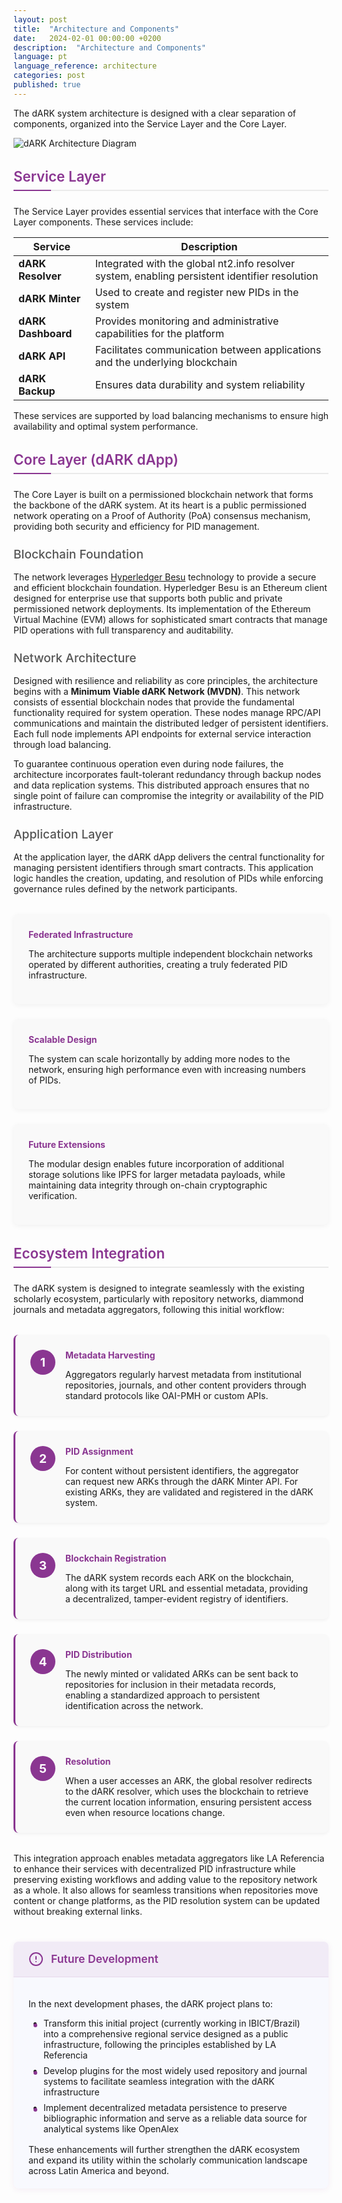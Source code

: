 ```yaml
---
layout: post
title:  "Architecture and Components"  
date:   2024-02-01 00:00:00 +0200  
description:  "Architecture and Components"  
language: pt
language_reference: architecture
categories: post
published: true
---
```



The dARK system architecture is designed with a clear separation of components, organized into the Service Layer and the Core Layer.

<img src="{{ site.baseurl }}/assets/img/architecture.png" alt="dARK Architecture Diagram" class="img-fluid mb-4" />

<h2 class="custom-heading">Service Layer</h2>

The Service Layer provides essential services that interface with the Core Layer components. These services include:

| Service | Description |
|---------|-------------|
| **dARK Resolver** | Integrated with the global nt2.info resolver system, enabling persistent identifier resolution |
| **dARK Minter** | Used to create and register new PIDs in the system |
| **dARK Dashboard** | Provides monitoring and administrative capabilities for the platform |
| **dARK API** | Facilitates communication between applications and the underlying blockchain |
| **dARK Backup** | Ensures data durability and system reliability |

These services are supported by load balancing mechanisms to ensure high availability and optimal system performance.

<h2 class="custom-heading">Core Layer (dARK dApp)</h2>

The Core Layer is built on a permissioned blockchain network that forms the backbone of the dARK system. At its heart is a public permissioned network operating on a Proof of Authority (PoA) consensus mechanism, providing both security and efficiency for PID management.

<h3 class="custom-heading-secondary">Blockchain Foundation</h3>

The network leverages <a href="https://besu.hyperledger.org/" target="_blank">Hyperledger Besu</a> technology to provide a secure and efficient blockchain foundation. Hyperledger Besu is an Ethereum client designed for enterprise use that supports both public and private permissioned network deployments. Its implementation of the Ethereum Virtual Machine (EVM) allows for sophisticated smart contracts that manage PID operations with full transparency and auditability.

<h3 class="custom-heading-secondary">Network Architecture</h3>

Designed with resilience and reliability as core principles, the architecture begins with a **Minimum Viable dARK Network (MVDN)**. This network consists of essential blockchain nodes that provide the fundamental functionality required for system operation. These nodes manage RPC/API communications and maintain the distributed ledger of persistent identifiers. Each full node implements API endpoints for external service interaction through load balancing.

To guarantee continuous operation even during node failures, the architecture incorporates fault-tolerant redundancy through backup nodes and data replication systems. This distributed approach ensures that no single point of failure can compromise the integrity or availability of the PID infrastructure.

<h3 class="custom-heading-secondary">Application Layer</h3>

At the application layer, the dARK dApp delivers the central functionality for managing persistent identifiers through smart contracts. This application logic handles the creation, updating, and resolution of PIDs while enforcing governance rules defined by the network participants.

<div class="architecture-details">
  <div class="detail-box">
    <h4>Federated Infrastructure</h4>
    <p>The architecture supports multiple independent blockchain networks operated by different authorities, creating a truly federated PID infrastructure.</p>
  </div>
  
  <div class="detail-box">
    <h4>Scalable Design</h4>
    <p>The system can scale horizontally by adding more nodes to the network, ensuring high performance even with increasing numbers of PIDs.</p>
  </div>
  
  <div class="detail-box">
    <h4>Future Extensions</h4>
    <p>The modular design enables future incorporation of additional storage solutions like IPFS for larger metadata payloads, while maintaining data integrity through on-chain cryptographic verification.</p>
  </div>
</div>

<h2 class="custom-heading">Ecosystem Integration</h2>

The dARK system is designed to integrate seamlessly with the existing scholarly ecosystem, particularly with repository networks, diammond journals and metadata aggregators, following this initial workflow:

<div class="workflow-container">
  <div class="workflow-step">
    <div class="step-number">1</div>
    <div class="step-content">
      <h4>Metadata Harvesting</h4>
      <p>Aggregators regularly harvest metadata from institutional repositories, journals, and other content providers through standard protocols like OAI-PMH or custom APIs.</p>
    </div>
  </div>
  
  <div class="workflow-step">
    <div class="step-number">2</div>
    <div class="step-content">
      <h4>PID Assignment</h4>
      <p>For content without persistent identifiers, the aggregator can request new ARKs through the dARK Minter API. For existing ARKs, they are validated and registered in the dARK system.</p>
    </div>
  </div>
  
  <div class="workflow-step">
    <div class="step-number">3</div>
    <div class="step-content">
      <h4>Blockchain Registration</h4>
      <p>The dARK system records each ARK on the blockchain, along with its target URL and essential metadata, providing a decentralized, tamper-evident registry of identifiers.</p>
    </div>
  </div>
  
  <div class="workflow-step">
    <div class="step-number">4</div>
    <div class="step-content">
      <h4>PID Distribution</h4>
      <p>The newly minted or validated ARKs can be sent back to repositories for inclusion in their metadata records, enabling a standardized approach to persistent identification across the network.</p>
    </div>
  </div>
  
  <div class="workflow-step">
    <div class="step-number">5</div>
    <div class="step-content">
      <h4>Resolution</h4>
      <p>When a user accesses an ARK, the global resolver redirects to the dARK resolver, which uses the blockchain to retrieve the current location information, ensuring persistent access even when resource locations change.</p>
    </div>
  </div>
</div>

This integration approach enables metadata aggregators like LA Referencia to enhance their services with decentralized PID infrastructure while preserving existing workflows and adding value to the repository network as a whole. It also allows for seamless transitions when repositories move content or change platforms, as the PID resolution system can be updated without breaking external links.

<div class="note-container">
  <div class="note-header">
    <svg xmlns="http://www.w3.org/2000/svg" width="24" height="24" viewBox="0 0 24 24" fill="none" stroke="#8A3691" stroke-width="2" stroke-linecap="round" stroke-linejoin="round">
      <circle cx="12" cy="12" r="10"></circle>
      <line x1="12" y1="8" x2="12" y2="12"></line>
      <line x1="12" y1="16" x2="12.01" y2="16"></line>
    </svg>
    <h4>Future Development</h4>
  </div>
  <div class="note-content">
    <p>In the next development phases, the dARK project plans to:</p>
    <ul>
      <li>Transform this initial project (currently working in IBICT/Brazil) into a comprehensive regional service designed as a public infrastructure, following the principles established by LA Referencia</li>
      <li>Develop plugins for the most widely used repository and journal systems to facilitate seamless integration with the dARK infrastructure</li>
      <li>Implement decentralized metadata persistence to preserve bibliographic information and serve as a reliable data source for analytical systems like OpenAlex</li>
    </ul>
    <p>These enhancements will further strengthen the dARK ecosystem and expand its utility within the scholarly communication landscape across Latin America and beyond.</p>
  </div>
</div>

<style>
  .architecture-details {
    display: flex;
    flex-wrap: wrap;
    gap: 1.5rem;
    margin-top: 2rem;
  }
  
  .detail-box {
    flex: 1;
    min-width: 250px;
    padding: 1.5rem;
    background-color: #f9f9f9;
    border-radius: 8px;
    box-shadow: 0 2px 8px rgba(0,0,0,0.05);
  }
  
  .detail-box h4 {
    color: #8A3691;
    margin-top: 0;
    margin-bottom: 0.75rem;
  }
  
  .custom-heading {
    font-size: 1.4rem;
    color: #8A3691;
    position: relative;
    margin-bottom: 1.5rem;
    padding-bottom: 0.5rem;
    font-weight: 600;
    border-bottom: 2px solid #eaeaea;
  }
  
  .custom-heading::after {
    content: "";
    position: absolute;
    bottom: -2px;
    left: 0;
    width: 60px;
    height: 2px;
    background-color: #8A3691;
  }
  
  .custom-heading-secondary {
    font-size: 1.2rem;
    color: #555;
    margin-top: 1.5rem;
    margin-bottom: 1rem;
    font-weight: 500;
  }
  
  @media (max-width: 768px) {
    .architecture-details {
      flex-direction: column;
    }
  }
  
  .workflow-container {
    display: flex;
    flex-direction: column;
    gap: 1.5rem;
    margin: 2rem 0;
  }
  
  .workflow-step {
    display: flex;
    gap: 1rem;
    background-color: #f9f9f9;
    border-radius: 8px;
    padding: 1.5rem;
    box-shadow: 0 2px 5px rgba(0,0,0,0.05);
    border-left: 3px solid #8A3691;
  }
  
  .step-number {
    display: flex;
    align-items: center;
    justify-content: center;
    width: 40px;
    height: 40px;
    border-radius: 50%;
    background-color: #8A3691;
    color: white;
    font-weight: bold;
    font-size: 1.2rem;
    flex-shrink: 0;
  }
  
  .step-content {
    flex: 1;
  }
  
  .step-content h4 {
    color: #8A3691;
    margin-top: 0;
    margin-bottom: 0.75rem;
  }
  
  .step-content p {
    margin-bottom: 0;
  }
  
  @media (max-width: 768px) {
    .workflow-step {
      flex-direction: column;
    }
    
    .step-number {
      margin-bottom: 1rem;
    }
  }
  
  /* Note container styling */
  .note-container {
    margin: 2.5rem 0;
    background-color: #f8f9fe;
    border-radius: 8px;
    box-shadow: 0 2px 10px rgba(138, 54, 145, 0.08);
    overflow: hidden;
    width: 100%;
    display: block;
  }
  
  .note-header {
    background-color: rgba(138, 54, 145, 0.07);
    padding: 1rem 1.5rem;
    display: flex;
    align-items: center;
    gap: 0.75rem;
    border-bottom: 1px solid rgba(138, 54, 145, 0.1);
    width: 100%;
    box-sizing: border-box;
  }
  
  .note-header h4 {
    color: #8A3691;
    margin: 0;
    font-size: 1.1rem;
    font-weight: 600;
    flex-grow: 1;
  }
  
  .note-content {
    padding: 1.25rem 1.5rem;
    width: 100%;
    display: block;
    box-sizing: border-box;
  }
  
  .note-container ul {
    padding-left: 1.5rem;
    margin-bottom: 1rem;
    width: 100%;
    box-sizing: border-box;
  }
  
  .note-container li {
    margin-bottom: 0.5rem;
    position: relative;
    width: 100%;
    box-sizing: border-box;
  }
  
  .note-container li::before {
    content: "";
    position: absolute;
    left: -1rem;
    top: 0.55rem;
    width: 6px;
    height: 6px;
    border-radius: 50%;
    background-color: #8A3691;
  }
  
  .note-container p:last-child {
    margin-bottom: 0;
  }
  
  .note-container p {
    width: 100%;
    display: block;
    box-sizing: border-box;
  }
</style>





